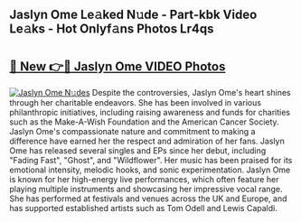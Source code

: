 ## Jaslyn Ome Le𝚊ked N𝚞de - Part-kbk Video Le𝚊ks - Hot Onlyf𝚊ns Photos Lr4qs

# <h2><a href="http://ab85646.deff.icu/?id=Jaslyn+Ome">🔗 New 👉🔴 Jaslyn Ome VIDEO Photos</a></h2>

[![Jaslyn Ome N𝚞des](https://i.imgur.com/rIISA9y.gif)](http://ab85646.deff.icu/?id=Jaslyn+Ome)
Despite the controversies, Jaslyn Ome's heart shines through her charitable endeavors. She has been involved in various philanthropic initiatives, including raising awareness and funds for charities such as the Make-A-Wish Foundation and the American Cancer Society. Jaslyn Ome's compassionate nature and commitment to making a difference have earned her the respect and admiration of her fans. Jaslyn Ome has released several singles and EPs since her debut, including "Fading Fast", "Ghost", and "Wildflower". Her music has been praised for its emotional intensity, melodic hooks, and sonic experimentation. Jaslyn Ome is known for her high-energy live performances, which often feature her playing multiple instruments and showcasing her impressive vocal range. She has performed at festivals and venues across the UK and Europe, and has supported established artists such as Tom Odell and Lewis Capaldi.
